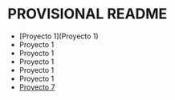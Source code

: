 # PROVISIONAL README

- [Proyecto 1](Proyecto 1)
- Proyecto 1
- Proyecto 1
- Proyecto 1
- Proyecto 1
- Proyecto 1
- [Proyecto 7](Proyecto%207%20-%20bacula/)
